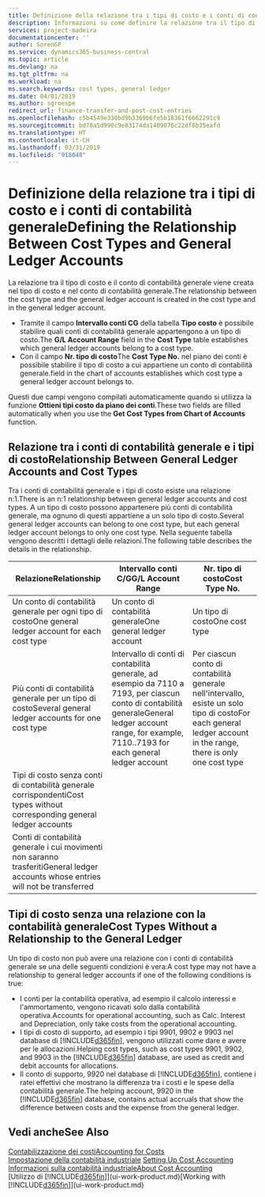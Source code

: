 ```yaml
---
title: Definizione della relazione tra i tipi di costo e i conti di contabilità generale | Microsoft Docs
description: Informazioni su come definire la relazione tra il tipo di costo e il conto di contabilità generale.
services: project-madeira
documentationcenter: ''
author: SorenGP
ms.service: dynamics365-business-central
ms.topic: article
ms.devlang: na
ms.tgt_pltfrm: na
ms.workload: na
ms.search.keywords: cost types, general ledger
ms.date: 04/01/2019
ms.author: sgroespe
redirect_url: finance-transfer-and-post-cost-entries
ms.openlocfilehash: c5b4549e330bd9b3369b6fe5b18361f6662291c9
ms.sourcegitcommit: bd78a5d990c9e83174da1409076c22df8b35eafd
ms.translationtype: HT
ms.contentlocale: it-CH
ms.lasthandoff: 03/31/2019
ms.locfileid: "918048"
---
```

# <a name="defining-the-relationship-between-cost-types-and-general-ledger-accounts"></a><span data-ttu-id="3f38e-103">Definizione della relazione tra i tipi di costo e i conti di contabilità generale</span><span class="sxs-lookup"><span data-stu-id="3f38e-103">Defining the Relationship Between Cost Types and General Ledger Accounts</span></span>
<span data-ttu-id="3f38e-104">La relazione tra il tipo di costo e il conto di contabilità generale viene creata nel tipo di costo e nel conto di contabilità generale.</span><span class="sxs-lookup"><span data-stu-id="3f38e-104">The relationship between the cost type and the general ledger account is created in the cost type and in the general ledger account.</span></span>  

* <span data-ttu-id="3f38e-105">Tramite il campo **Intervallo conti CG** della tabella **Tipo costo** è possibile stabilire quali conti di contabilità generale appartengono a un tipo di costo.</span><span class="sxs-lookup"><span data-stu-id="3f38e-105">The **G/L Account Range** field in the **Cost Type** table establishes which general ledger accounts belong to a cost type.</span></span>  
* <span data-ttu-id="3f38e-106">Con il campo **Nr. tipo di costo**</span><span class="sxs-lookup"><span data-stu-id="3f38e-106">The **Cost Type No.**</span></span> <span data-ttu-id="3f38e-107">nel piano dei conti è possibile stabilire il tipo di costo a cui appartiene un conto di contabilità generale.</span><span class="sxs-lookup"><span data-stu-id="3f38e-107">field in the chart of accounts establishes which cost type a general ledger account belongs to.</span></span>  

<span data-ttu-id="3f38e-108">Questi due campi vengono compilati automaticamente quando si utilizza la funzione **Ottieni tipi costo da piano dei conti**.</span><span class="sxs-lookup"><span data-stu-id="3f38e-108">These two fields are filled automatically when you use the **Get Cost Types from Chart of Accounts** function.</span></span>  

## <a name="relationship-between-general-ledger-accounts-and-cost-types"></a><span data-ttu-id="3f38e-109">Relazione tra i conti di contabilità generale e i tipi di costo</span><span class="sxs-lookup"><span data-stu-id="3f38e-109">Relationship Between General Ledger Accounts and Cost Types</span></span>  
<span data-ttu-id="3f38e-110">Tra i conti di contabilità generale e i tipi di costo esiste una relazione n:1.</span><span class="sxs-lookup"><span data-stu-id="3f38e-110">There is an n:1 relationship between general ledger accounts and cost types.</span></span> <span data-ttu-id="3f38e-111">A un tipo di costo possono appartenere più conti di contabilità generale, ma ognuno di questi appartiene a un solo tipo di costo.</span><span class="sxs-lookup"><span data-stu-id="3f38e-111">Several general ledger accounts can belong to one cost type, but each general ledger account belongs to only one cost type.</span></span> <span data-ttu-id="3f38e-112">Nella seguente tabella vengono descritti i dettagli delle relazioni.</span><span class="sxs-lookup"><span data-stu-id="3f38e-112">The following table describes the details in the relationship.</span></span>  

|<span data-ttu-id="3f38e-113">Relazione</span><span class="sxs-lookup"><span data-stu-id="3f38e-113">Relationship</span></span>|<span data-ttu-id="3f38e-114">**Intervallo conti C/G**</span><span class="sxs-lookup"><span data-stu-id="3f38e-114">**G/L Account Range**</span></span>|<span data-ttu-id="3f38e-115">**Nr. tipo di costo**</span><span class="sxs-lookup"><span data-stu-id="3f38e-115">**Cost Type No.**</span></span>|  
|------------------|------------------------------------------------|-------------------------------------------|  
|<span data-ttu-id="3f38e-116">Un conto di contabilità generale per ogni tipo di costo</span><span class="sxs-lookup"><span data-stu-id="3f38e-116">One general ledger account for each cost type</span></span>|<span data-ttu-id="3f38e-117">Un conto di contabilità generale</span><span class="sxs-lookup"><span data-stu-id="3f38e-117">One general ledger account</span></span>|<span data-ttu-id="3f38e-118">Un tipo di costo</span><span class="sxs-lookup"><span data-stu-id="3f38e-118">One cost type</span></span>|  
|<span data-ttu-id="3f38e-119">Più conti di contabilità generale per un tipo di costo</span><span class="sxs-lookup"><span data-stu-id="3f38e-119">Several general ledger accounts for one cost type</span></span>|<span data-ttu-id="3f38e-120">Intervallo di conti di contabilità generale, ad esempio da 7110 a 7193, per ciascun conto di contabilità generale</span><span class="sxs-lookup"><span data-stu-id="3f38e-120">General ledger account range, for example, 7110..7193 for each general ledger account</span></span>|<span data-ttu-id="3f38e-121">Per ciascun conto di contabilità generale nell'intervallo, esiste un solo tipo di costo</span><span class="sxs-lookup"><span data-stu-id="3f38e-121">For each general ledger account in the range, there is only one cost type</span></span>|  
|<span data-ttu-id="3f38e-122">Tipi di costo senza conti di contabilità generale corrispondenti</span><span class="sxs-lookup"><span data-stu-id="3f38e-122">Cost types without corresponding general ledger accounts</span></span>|<Empty>||  
|<span data-ttu-id="3f38e-123">Conti di contabilità generale i cui movimenti non saranno trasferiti</span><span class="sxs-lookup"><span data-stu-id="3f38e-123">General ledger accounts whose entries will not be transferred</span></span>||<Empty>|  

## <a name="cost-types-without-a-relationship-to-the-general-ledger"></a><span data-ttu-id="3f38e-124">Tipi di costo senza una relazione con la contabilità generale</span><span class="sxs-lookup"><span data-stu-id="3f38e-124">Cost Types Without a Relationship to the General Ledger</span></span>  
<span data-ttu-id="3f38e-125">Un tipo di costo non può avere una relazione con i conti di contabilità generale se una delle seguenti condizioni è vera:</span><span class="sxs-lookup"><span data-stu-id="3f38e-125">A cost type may not have a relationship to general ledger accounts if one of the following conditions is true:</span></span>  

* <span data-ttu-id="3f38e-126">I conti per la contabilità operativa, ad esempio il calcolo interessi e l'ammortamento, vengono ricavati solo dalla contabilità operativa.</span><span class="sxs-lookup"><span data-stu-id="3f38e-126">Accounts for operational accounting, such as Calc. Interest and Depreciation, only take costs from the operational accounting.</span></span>  
* <span data-ttu-id="3f38e-127">I tipi di costo di supporto, ad esempio i tipi 9901, 9902 e 9903 nel database di [!INCLUDE[d365fin](includes/d365fin_md.md)], vengono utilizzati come dare e avere per le allocazioni.</span><span class="sxs-lookup"><span data-stu-id="3f38e-127">Helping cost types, such as cost types 9901, 9902, and 9903 in the [!INCLUDE[d365fin](includes/d365fin_md.md)] database, are used as credit and debit accounts for allocations.</span></span>  
* <span data-ttu-id="3f38e-128">Il conto di supporto, 9920 nel database di [!INCLUDE[d365fin](includes/d365fin_md.md)], contiene i ratei effettivi che mostrano la differenza tra i costi e le spese della contabilità generale.</span><span class="sxs-lookup"><span data-stu-id="3f38e-128">The helping account, 9920 in the [!INCLUDE[d365fin](includes/d365fin_md.md)] database, contains actual accruals that show the difference between costs and the expense from the general ledger.</span></span>  

## <a name="see-also"></a><span data-ttu-id="3f38e-129">Vedi anche</span><span class="sxs-lookup"><span data-stu-id="3f38e-129">See Also</span></span>  
[<span data-ttu-id="3f38e-130">Contabilizzazione dei costi</span><span class="sxs-lookup"><span data-stu-id="3f38e-130">Accounting for Costs</span></span>](finance-manage-cost-accounting.md)  
<span data-ttu-id="3f38e-131">[Impostazione della contabilità industriale](finance-set-up-cost-accounting.md) </span><span class="sxs-lookup"><span data-stu-id="3f38e-131">[Setting Up Cost Accounting](finance-set-up-cost-accounting.md) </span></span>  
[<span data-ttu-id="3f38e-132">Informazioni sulla contabilità industriale</span><span class="sxs-lookup"><span data-stu-id="3f38e-132">About Cost Accounting</span></span>](finance-about-cost-accounting.md)  
<span data-ttu-id="3f38e-133">[Utilizzo di [!INCLUDE[d365fin](includes/d365fin_md.md)]](ui-work-product.md)</span><span class="sxs-lookup"><span data-stu-id="3f38e-133">[Working with [!INCLUDE[d365fin](includes/d365fin_md.md)]](ui-work-product.md)</span></span>
